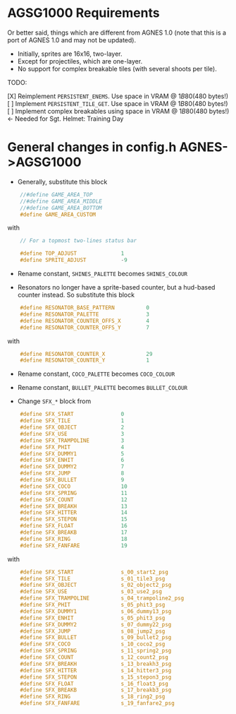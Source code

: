 # AGSG1000 Requirements

Or better said, things which are different from AGNES 1.0 (note that this is a port of AGNES 1.0 and may not be updated).

- Initially, sprites are 16x16, two-layer.
- Except for projectiles, which are one-layer.
- No support for complex breakable tiles (with several shoots per tile).


TODO:

[X] Reimplement `PERSISTENT_ENEMS`. Use space in VRAM @ $1B80 ($480 bytes!)
[ ] Implement `PERSISTENT_TILE_GET`. Use space in VRAM @ $1B80 ($480 bytes!)
[ ] Implement complex breakables using space in VRAM @ $1B80 ($480 bytes!) <- Needed for Sgt. Helmet: Training Day

# General changes in config.h AGNES->AGSG1000

- Generally, substitute this block

```c
	//#define GAME_AREA_TOP
	//#define GAME_AREA_MIDDLE
	//#define GAME_AREA_BOTTOM
	#define GAME_AREA_CUSTOM
```

with

```c
	// For a topmost two-lines status bar

	#define TOP_ADJUST 				1		
	#define SPRITE_ADJUST 			-9
```

- Rename constant, `SHINES_PALETTE` becomes `SHINES_COLOUR`

- Resonators no longer have a sprite-based counter, but a hud-based counter instead. So substitute this block

```c
	#define RESONATOR_BASE_PATTERN			0
	#define RESONATOR_PALETTE				3
	#define RESONATOR_COUNTER_OFFS_X		4
	#define RESONATOR_COUNTER_OFFS_Y		7
```

with

```c
	#define RESONATOR_COUNTER_X 			29
	#define RESONATOR_COUNTER_Y 			1
```

- Rename constant, `COCO_PALETTE` becomes `COCO_COLOUR`

- Rename constant, `BULLET_PALETTE` becomes `BULLET_COLOUR`

- Change `SFX_*` block from

```c
	#define SFX_START				0
	#define SFX_TILE				1
	#define SFX_OBJECT				2
	#define SFX_USE					3
	#define SFX_TRAMPOLINE			3
	#define SFX_PHIT				4
	#define SFX_DUMMY1				5
	#define SFX_ENHIT 				6
	#define SFX_DUMMY2				7
	#define SFX_JUMP				8
	#define SFX_BULLET				9
	#define SFX_COCO				10
	#define SFX_SPRING				11
	#define SFX_COUNT				12
	#define SFX_BREAKH				13
	#define SFX_HITTER				14
	#define SFX_STEPON				15
	#define SFX_FLOAT				16
	#define SFX_BREAKB				17
	#define SFX_RING 				18
	#define SFX_FANFARE				19
```

with 

```c
	#define SFX_START				s_00_start2_psg
	#define SFX_TILE				s_01_tile3_psg
	#define SFX_OBJECT				s_02_object2_psg
	#define SFX_USE					s_03_use2_psg
	#define SFX_TRAMPOLINE			s_04_trampoline2_psg
	#define SFX_PHIT				s_05_phit3_psg
	#define SFX_DUMMY1				s_06_dummy13_psg
	#define SFX_ENHIT 				s_05_phit3_psg
	#define SFX_DUMMY2				s_07_dummy22_psg
	#define SFX_JUMP				s_08_jump2_psg
	#define SFX_BULLET				s_09_bullet2_psg
	#define SFX_COCO				s_10_coco2_psg
	#define SFX_SPRING				s_11_spring2_psg
	#define SFX_COUNT				s_12_count2_psg
	#define SFX_BREAKH				s_13_breakh3_psg
	#define SFX_HITTER				s_14_hitter3_psg
	#define SFX_STEPON				s_15_stepon3_psg
	#define SFX_FLOAT				s_16_float3_psg
	#define SFX_BREAKB				s_17_breakb3_psg
	#define SFX_RING 				s_18_ring2_psg
	#define SFX_FANFARE				s_19_fanfare2_psg
```

